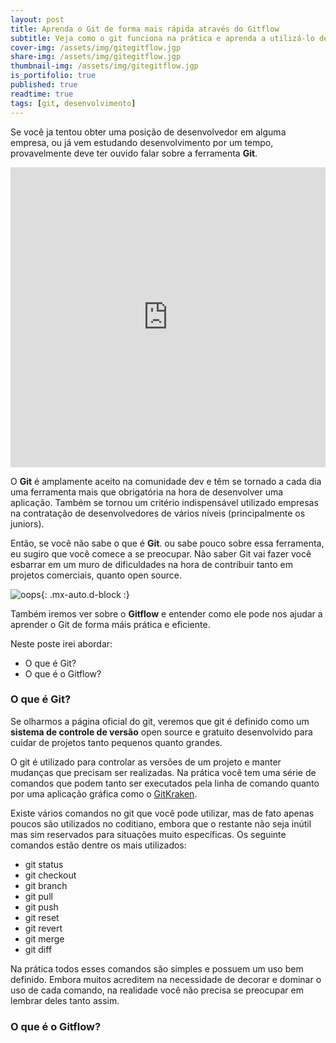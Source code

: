```yaml
---
layout: post
title: Aprenda o Git de forma mais rápida através do Gitflow
subtitle: Veja como o git funciona na prática e aprenda a utilizá-lo de maneira eficaz
cover-img: /assets/img/gitegitflow.jgp
share-img: /assets/img/gitegitflow.jgp
thumbnail-img: /assets/img/gitegitflow.jgp
is_portifolio: true
published: true
readtime: true
tags: [git, desenvolvimento]
---
```


Se você ja tentou obter uma posição de desenvolvedor em alguma empresa, ou já vem estudando desenvolvimento por um tempo, provavelmente deve ter ouvido falar sobre a ferramenta **Git**.

<iframe width="100%" height="480" src="https://www.youtube.com/embed/3K00Ue-VnUw" title="YouTube video player" frameborder="0" allow="accelerometer; autoplay; clipboard-write; encrypted-media; gyroscope; picture-in-picture" allowfullscreen></iframe>

O **Git** é amplamente aceito na comunidade dev e têm se tornado a cada dia uma ferramenta mais que obrigatória na hora de desenvolver uma aplicação. Também se tornou um critério indispensável utilizado empresas na contratação de desenvolvedores de vários níveis (principalmente os juniors).

Então, se você não sabe o que é **Git**. ou sabe pouco sobre essa ferramenta, eu sugiro que você comece a se preocupar. Não saber Git vai fazer você esbarrar em um muro de dificuldades na hora de contribuir tanto em projetos comerciais, quanto open source.

![oops]({{site.baseurl}}/assets/img/vettel-in.gif){: .mx-auto.d-block :}



Também iremos ver sobre o **Gitflow** e entender como ele pode nos ajudar a aprender o Git de forma máis prática e eficiente.

Neste poste irei abordar:
- O que é Git?
- O que é o Gitflow?

### O que é Git?
Se olharmos a página oficial do git, veremos que git é definido como um **sistema de controle de versão** open source e gratuito desenvolvido para cuidar de projetos tanto pequenos quanto grandes.

O git é utilizado para controlar as versões de um projeto e manter mudanças que precisam ser realizadas. Na prática você tem uma série de comandos que podem tanto ser executados pela linha de comando quanto por uma aplicação gráfica como o [GitKraken](https://www.gitkraken.com/).

Existe vários comandos no git que você pode utilizar, mas de fato apenas poucos são utilizados no coditiano, embora que o restante não seja inútil mas sim reservados para situações muito específicas. Os seguinte comandos estão dentre os mais utilizados:

- git status
- git checkout
- git branch
- git pull
- git push
- git reset
- git revert
- git merge
- git diff

Na prática todos esses comandos são simples e possuem um uso bem definido. Embora muitos acreditem na necessidade de decorar e dominar o uso de cada comando, na realidade você não precisa se preocupar em lembrar deles tanto assim.

### O que é o Gitflow?
